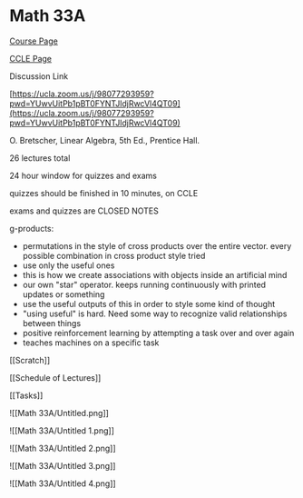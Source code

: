 # Math 33A

[Course Page](https://www.math.ucla.edu/ugrad/courses/math/33A)

[CCLE Page](https://ccle.ucla.edu/course/view/20F-MATH33A-2)

Discussion Link

[https://ucla.zoom.us/j/98077293959?pwd=YUwvUitPb1pBT0FYNTJldjRwcVl4QT09](https://ucla.zoom.us/j/98077293959?pwd=YUwvUitPb1pBT0FYNTJldjRwcVl4QT09)

O. Bretscher, Linear Algebra, 5th Ed., Prentice Hall.

26 lectures total

24 hour window for quizzes and exams

quizzes should be finished in 10 minutes, on CCLE

exams and quizzes are CLOSED NOTES

g-products:

- permutations in the style of cross products over the entire vector. every possible combination in cross product style tried
- use only the useful ones
- this is how we create associations with objects inside an artificial mind
- our own "star" operator. keeps running continuously with printed updates or something
- use the useful outputs of this in order to style some kind of thought
- "using useful" is hard. Need some way to recognize valid relationships between things
- positive reinforcement learning by attempting a task over and over again
- teaches machines on a specific task

[[Scratch]]

[[Schedule of Lectures]]

[[Tasks]]

![[Math 33A/Untitled.png]]

![[Math 33A/Untitled 1.png]]

![[Math 33A/Untitled 2.png]]

![[Math 33A/Untitled 3.png]]

![[Math 33A/Untitled 4.png]]